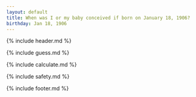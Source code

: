 ```yaml
---
layout: default
title: When was I or my baby conceived if born on January 18, 1906?
birthday: Jan 18, 1906
---
```


{% include header.md %}

{% include guess.md %}

{% include calculate.md %}

{% include safety.md %}

{% include footer.md %}




